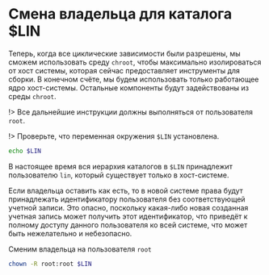 # Смена владельца для каталога $LIN

Теперь, когда все циклические зависимости были разрешены, мы сможем использовать среду `chroot`, чтобы максимально изолироваться от хост системы, которая сейчас предоставляет инструменты для сборки. В конечном счёте, мы будем использовать только работающее ядро хост-системы. Остальные компоненты будут задействованы из среды `chroot`.

!> Все дальнейшие инструкции должны выполняться от пользователя `root`.

!> Проверьте, что переменная окружения `$LIN` установлена.

```bash
echo $LIN
```

В настоящее время вся иерархия каталогов в `$LIN` принадлежит пользователю `lin`, который существует только в хост-системе.

Если владельца оставить как есть, то в новой системе права будут принадлежать идентификатору пользователя без соответствующей учетной записи. Это опасно, поскольку какая-либо новая созданная учетная запись может получить этот идентификатор, что приведёт к полному доступу данного пользователя ко всей системе, что может быть нежелательно и небезопасно.

Сменим владельца на пользователя `root`

```bash
chown -R root:root $LIN
```
